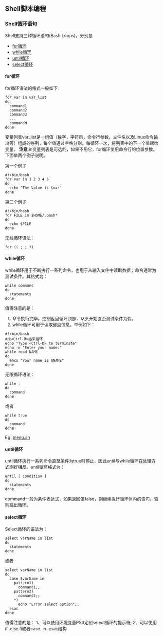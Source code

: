 ## Shell脚本编程

### Shell循环语句

Shell支持三种循环语句(Bash Loops)，分别是

* [for循环](#for循环)
* [while循环](#while循环)
* [until循环](#untill循环)
* [select循环](#select循环)

#### for循环

for循环语法的格式一般如下:
```
for var in var_list
do
  command1
  command2
  command3
  ...
  commandN
done
```
变量列表var_list是一组值（数字，字符串，命令行参数，文件名以及Linux命令输出等）组成的序列，每个值通过空格分割，每循环一次，将列表中的下一个值赋给变量。
**注意**:in变量列表是可选的，如果不用它，for循环使用命令行的位置参数。下面举两个例子说明。

第一个例子
```
#!/bin/bash
for var in 1 2 3 4 5
do
  echo "The Value is $var"
done
```
第二个例子
```
#!/bin/bash
for FILE in $HOME/.bash*
do
  echo $FILE
done
```
无线循环语法：
```
for (( ; ; ))
```

#### while循环

while循环用于不断执行一系列命令，也用于从输入文件中读取数据；命令通常为测试条件。其格式为：

```
while command
do
  statements
done
```
值得注意的是：
1. 命令执行完毕，控制返回循环顶部，从头开始直至测试条件为假。
2. while循环可用于读取键盘信息。举例如下：

```
#!/bin/bash
#按<Ctrl-D>结束循环
echo "Type <Ctrl-D> to terminate"
echo -n "Enter your name:"
while read NAME
do
  ehco "Your name is $NAME"
done
```
无限循环语法：
```
while :
do
  command
done
```
或者
```
while true
do
  command
done
```

Eg: [menu.sh](./codes/menu.sh)

#### until循环

until循环执行一系列命令直至条件为true时停止，因此until与while循环在处理方式刚好相反。until循环格式为：
```
until [ condition ]
do
  statements
done
```
command一般为条件表达式，如果返回值false，则继续执行循环体内的语句，否则跳出循环。

#### select循环

Select循环的语法为：
```
select varName in list
do
  statements
done
```
或者
```
select varName in list
do
  case $varName in
    pattern1)
      command1;;
    pattern2)
      command2;;
    *)
      echo "Error select option";;
  esac
done
```

值得注意的是：
1、可以使用环境变量PS3定制select循环的提示符;
2、可以使用if..else.fi或者case..in..esac结构
